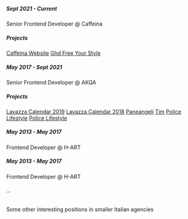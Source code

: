##### Sept 2021 - Current
Senior Frontend Developer @ Caffeina
##### Projects
[Caffeina Website](caffeina.com) 
[Ghd Free Your Style](https://ghdfreeyourstyle.it/)

##### May 2017 - Sept 2021
Senior Frontend Developer @ AKQA
##### Projects
[Lavazza Calendar 2019](https://calendar.lavazza.com)
[Lavazza Calendar 2018](https://www.lavazza.com/en/magazine/art-and-culture/calendar-2018.html)
[Paneangeli](https://paneangeli.it)
[Tim](https://tim.it)
[Police Lifestyle](http://leapsoffaith.policelifestyle.com/en/)
[Police Lifestyle](http://leapsoffaith.policelifestyle.com/en/)

##### May 2013 - May 2017
Frontend Developer @ H-ART

##### May 2013 - May 2017
Frontend Developer @ H-ART

###### ...
Some other interesting positions in smaller Italian agencies



<!--
**nicholasruggeri/nicholasruggeri** is a ✨ _special_ ✨ repository because its `README.md` (this file) appears on your GitHub profile.

Here are some ideas to get you started:

- 🔭 I’m currently working on ...
- 🌱 I’m currently learning ...
- 👯 I’m looking to collaborate on ...
- 🤔 I’m looking for help with ...
- 💬 Ask me about ...
- 📫 How to reach me: ...
- 😄 Pronouns: ...
- ⚡ Fun fact: ...
-->
